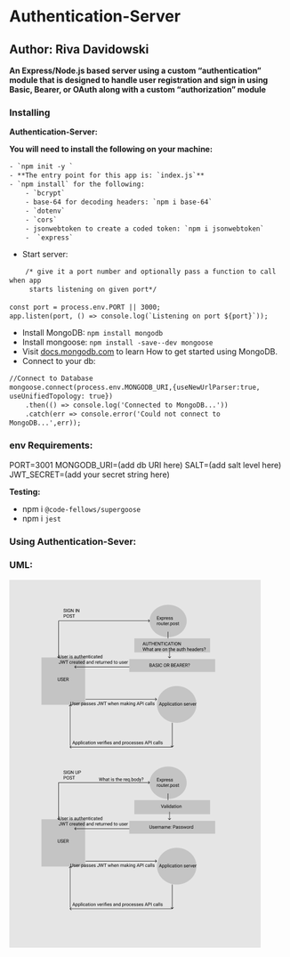 
# Authentication-Server

## Author: Riva Davidowski

**An Express/Node.js based server using a custom “authentication” module that is designed to handle user registration and sign in using Basic, Bearer, or OAuth along with a custom “authorization” module**

### Installing

**Authentication-Server:**

**You will need to install the following on your machine:**

    - `npm init -y `
    - **The entry point for this app is: `index.js`**
    - `npm install` for the following:
        - `bcrypt`
        - base-64 for decoding headers: `npm i base-64`
        - `dotenv`
        - `cors`
        - jsonwebtoken to create a coded token: `npm i jsonwebtoken`
        -  `express`

- Start server:

```
    /* give it a port number and optionally pass a function to call when app
     starts listening on given port*/

const port = process.env.PORT || 3000;
app.listen(port, () => console.log(`Listening on port ${port}`));

```

- Install MongoDB: `npm install mongodb`
- Install mongoose: `npm install -save--dev mongoose`
- Visit [docs.mongodb.com](https://docs.mongodb.com/manual/tutorial/getting-started/) to learn How to get started using MongoDB.
- Connect to your db:

```
//Connect to Database
mongoose.connect(process.env.MONGODB_URI,{useNewUrlParser:true, useUnifiedTopology: true})
    .then(() => console.log('Connected to MongoDB...'))
    .catch(err => console.error('Could not connect to MongoDB...',err));

```
### env Requirements:

PORT=3001
MONGODB_URI=(add db URI here)
SALT=(add salt level here)
JWT_SECRET=(add your secret string here)


**Testing:**

- npm i `@code-fellows/supergoose`
- npm i `jest`


### Using Authentication-Sever:







### UML:


![Auth](AUTH.png)


